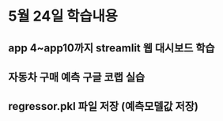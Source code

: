 # 5월 24일 학습내용

## app 4~app10까지 streamlit 웹 대시보드 학습

## 자동차 구매 예측 구글 코랩 실습

## regressor.pkl 파일 저장 (예측모델값 저장)